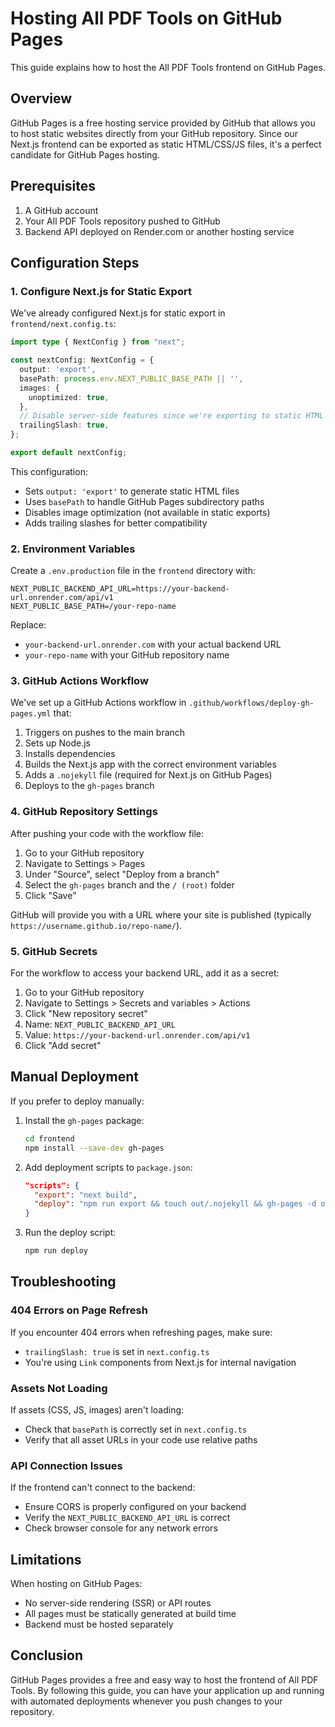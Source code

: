 # Hosting All PDF Tools on GitHub Pages

This guide explains how to host the All PDF Tools frontend on GitHub Pages.

## Overview

GitHub Pages is a free hosting service provided by GitHub that allows you to host static websites directly from your GitHub repository. Since our Next.js frontend can be exported as static HTML/CSS/JS files, it's a perfect candidate for GitHub Pages hosting.

## Prerequisites

1. A GitHub account
2. Your All PDF Tools repository pushed to GitHub
3. Backend API deployed on Render.com or another hosting service

## Configuration Steps

### 1. Configure Next.js for Static Export

We've already configured Next.js for static export in `frontend/next.config.ts`:

```typescript
import type { NextConfig } from "next";

const nextConfig: NextConfig = {
  output: 'export',
  basePath: process.env.NEXT_PUBLIC_BASE_PATH || '',
  images: {
    unoptimized: true,
  },
  // Disable server-side features since we're exporting to static HTML
  trailingSlash: true,
};

export default nextConfig;
```

This configuration:
- Sets `output: 'export'` to generate static HTML files
- Uses `basePath` to handle GitHub Pages subdirectory paths
- Disables image optimization (not available in static exports)
- Adds trailing slashes for better compatibility

### 2. Environment Variables

Create a `.env.production` file in the `frontend` directory with:

```
NEXT_PUBLIC_BACKEND_API_URL=https://your-backend-url.onrender.com/api/v1
NEXT_PUBLIC_BASE_PATH=/your-repo-name
```

Replace:
- `your-backend-url.onrender.com` with your actual backend URL
- `your-repo-name` with your GitHub repository name

### 3. GitHub Actions Workflow

We've set up a GitHub Actions workflow in `.github/workflows/deploy-gh-pages.yml` that:

1. Triggers on pushes to the main branch
2. Sets up Node.js
3. Installs dependencies
4. Builds the Next.js app with the correct environment variables
5. Adds a `.nojekyll` file (required for Next.js on GitHub Pages)
6. Deploys to the `gh-pages` branch

### 4. GitHub Repository Settings

After pushing your code with the workflow file:

1. Go to your GitHub repository
2. Navigate to Settings > Pages
3. Under "Source", select "Deploy from a branch"
4. Select the `gh-pages` branch and the `/ (root)` folder
5. Click "Save"

GitHub will provide you with a URL where your site is published (typically `https://username.github.io/repo-name/`).

### 5. GitHub Secrets

For the workflow to access your backend URL, add it as a secret:

1. Go to your GitHub repository
2. Navigate to Settings > Secrets and variables > Actions
3. Click "New repository secret"
4. Name: `NEXT_PUBLIC_BACKEND_API_URL`
5. Value: `https://your-backend-url.onrender.com/api/v1`
6. Click "Add secret"

## Manual Deployment

If you prefer to deploy manually:

1. Install the `gh-pages` package:
   ```bash
   cd frontend
   npm install --save-dev gh-pages
   ```

2. Add deployment scripts to `package.json`:
   ```json
   "scripts": {
     "export": "next build",
     "deploy": "npm run export && touch out/.nojekyll && gh-pages -d out -t true"
   }
   ```

3. Run the deploy script:
   ```bash
   npm run deploy
   ```

## Troubleshooting

### 404 Errors on Page Refresh

If you encounter 404 errors when refreshing pages, make sure:
- `trailingSlash: true` is set in `next.config.ts`
- You're using `Link` components from Next.js for internal navigation

### Assets Not Loading

If assets (CSS, JS, images) aren't loading:
- Check that `basePath` is correctly set in `next.config.ts`
- Verify that all asset URLs in your code use relative paths

### API Connection Issues

If the frontend can't connect to the backend:
- Ensure CORS is properly configured on your backend
- Verify the `NEXT_PUBLIC_BACKEND_API_URL` is correct
- Check browser console for any network errors

## Limitations

When hosting on GitHub Pages:
- No server-side rendering (SSR) or API routes
- All pages must be statically generated at build time
- Backend must be hosted separately

## Conclusion

GitHub Pages provides a free and easy way to host the frontend of All PDF Tools. By following this guide, you can have your application up and running with automated deployments whenever you push changes to your repository.
